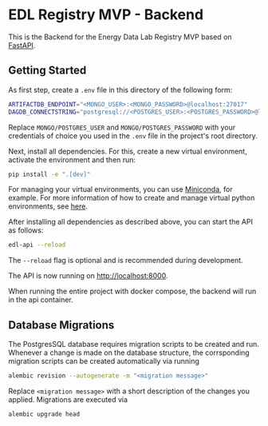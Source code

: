 # EDL Registry MVP - Backend

This is the Backend for the Energy Data Lab Registry MVP based on [FastAPI](https://fastapi.tiangolo.com).

## Getting Started

As first step, create a `.env` file in this directory of the following form:

```bash
ARTIFACTDB_ENDPOINT="<MONGO_USER>:<MONGO_PASSWORD>@localhost:27017"
DAGDB_CONNECTSTRING="postgresql://<POSTGRES_USER>:<POSTGRES_PASSWORD>@localhost:5432/dagdb"
```

Replace `MONGO/POSTGRES_USER` and `MONGO/POSTGRES_PASSWORD` with your credentials of choice you used in the `.env` file in the project's root directory.

Next, install all dependencies. For this, create a new virtual environment, activate the environment and then run:

```bash
pip install -e ".[dev]"
```

For managing your virtual environments, you can use [Miniconda](https://docs.anaconda.com/free/miniconda/index.html), for example. For more information of how to create and manage virtual python environments, see [here](https://conda.io/projects/conda/en/latest/user-guide/getting-started.html).

After installing all dependencies as described above, you can start the API as follows:

```bash
edl-api --reload
```

The `--reload` flag is optional and is recommended during development.

The API is now running on [http://localhost:8000](http://localhost:8000).

When running the entire project with docker compose, the backend will run in the api container.

## Database Migrations

The PostgresSQL database requires migration scripts to be created and run. Whenever a change is made on the database structure, the corrsponding migration scripts can be created automatically via running
```bash
alembic revision --autogenerate -m "<migration message>"
```
Replace `<migration message>` with a short description of the changes you applied. Migrations are executed via
```bash
alembic upgrade head
```

